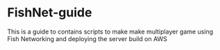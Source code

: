 # FishNet-guide
This is a guide to contains scripts to make make multiplayer game using Fish Networking and deploying the server build on AWS
